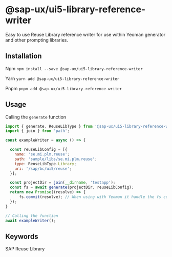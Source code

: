 # @sap-ux/ui5-library-reference-writer

Easy to use Reuse Library reference writer for use within Yeoman generator and other prompting libraries. 


## Installation
Npm
`npm install --save @sap-ux/ui5-library-reference-writer`

Yarn
`yarn add @sap-ux/ui5-library-reference-writer`

Pnpm
`pnpm add @sap-ux/ui5-library-reference-writer`

## Usage


Calling the `generate` function
```javascript
import { generate, ReuseLibType } from '@sap-ux/ui5-library-reference-writer'
import { join } from 'path';

const exampleWriter = async () => {

  const reuseLibConfig = [{
    name: 'se.mi.plm.reuse';
    path: 'sample/libs/se.mi.plm.reuse';
    type: ReuseLibType.Library;
    uri: '/sap/bc/ui5/reuse';
  }];

  const projectDir = join(__dirname, 'testapp');
  const fs = await generate(projectDir, reuseLibConfig);
  return new Promise((resolve) => {
      fs.commit(resolve); // When using with Yeoman it handle the fs commit.
  });
}

// Calling the function
await exampleWriter();

```

## Keywords
SAP Reuse Library
